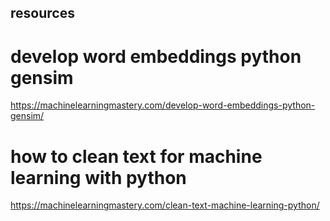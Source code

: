 ## resources

# develop word embeddings python gensim
https://machinelearningmastery.com/develop-word-embeddings-python-gensim/

# how to clean text for machine learning with python
https://machinelearningmastery.com/clean-text-machine-learning-python/